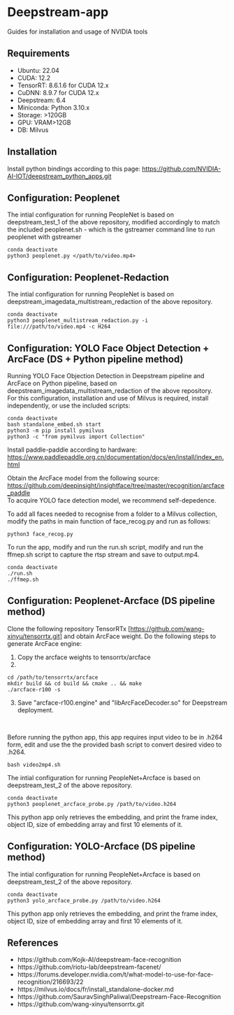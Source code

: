 # Deepstream-app
Guides for installation and usage of NVIDIA tools

## Requirements
<p>
<ul>
<li>Ubuntu: 22.04 </li>
<li>CUDA: 12.2 </li>
<li>TensorRT: 8.6.1.6 for CUDA 12.x </li>
<li>CuDNN: 8.9.7 for CUDA 12.x </li>
<li>Deepstream: 6.4 </li>
<li>Miniconda: Python 3.10.x </li>
<li>Storage: >120GB </li>
<li>GPU: VRAM>12GB </l>
<li>DB: Milvus </li>
</ul>
</p>

## Installation
Install python bindings according to this page: https://github.com/NVIDIA-AI-IOT/deepstream_python_apps.git

## Configuration: Peoplenet
The intial configuration for running PeopleNet is based on deepstream_test_1 of the above repository, modified accordingly to match the included peoplenet.sh - which is the gstreamer command line to run peoplenet with gstreamer
```shell
conda deactivate
python3 peoplenet.py </path/to/video.mp4>
```

## Configuration: Peoplenet-Redaction
The intial configuration for running PeopleNet is based on deepstream_imagedata_multistream_redaction of the above repository.
```shell
conda deactivate
python3 peoplenet_multistream_redaction.py -i file:///path/to/video.mp4 -c H264
```

## Configuration: YOLO Face Object Detection + ArcFace (DS + Python pipeline method)
Running YOLO Face Objection Detection in Deepstream pipeline and ArcFace on Python pipeline, based on deepstream_imagedata_multistream_redaction of the above repository. <br>
For this configuration, installation and use of Milvus is required, install independently, or use the included scripts:
```shell
conda deactivate
bash standalone_embed.sh start
python3 -m pip install pymilvus
python3 -c "from pymilvus import Collection"
```
Install paddle-paddle according to hardware:
https://www.paddlepaddle.org.cn/documentation/docs/en/install/index_en.html
<br>

Obtain the ArcFace model from the following source:
https://github.com/deepinsight/insightface/tree/master/recognition/arcface_paddle
<br>
To acquire YOLO face detection model, we recommend self-depedence. 
<br>

To add all faces needed to recognise from a folder to a Milvus collection, modify the paths in main function of face_recog.py and run as follows:
```shell
python3 face_recog.py
```

To run the app, modify and run the run.sh script, modify and run the ffmep.sh script to capture the rtsp stream and save to output.mp4.
```shell
conda deactivate
./run.sh
./ffmep.sh
```

## Configuration: Peoplenet-Arcface (DS pipeline method)
Clone the following repository TensorRTx [https://github.com/wang-xinyu/tensorrtx.git] and obtain ArcFace weight. Do the following steps to generate ArcFace engine:
1. Copy the arcface weights to tensorrtx/arcface
2. 
```shell
cd /path/to/tensorrtx/arcface
mkdir build && cd build && cmake .. && make
./arcface-r100 -s
```
3. Save "arcface-r100.engine" and "libArcFaceDecoder.so" for Deepstream deployment.
<br>

Before running the python app, this app requires input video to be in .h264 form, edit and use the the provided bash script to convert desired video to .h264.
```shell
bash video2mp4.sh
```
The intial configuration for running PeopleNet+Arcface is based on deepstream_test_2 of the above repository.
```shell
conda deactivate
python3 peoplenet_arcface_probe.py /path/to/video.h264
```
This python app only retrieves the embedding, and print the frame index, object ID, size of embedding array and first 10 elements of it.

## Configuration: YOLO-Arcface (DS pipeline method)
The intial configuration for running PeopleNet+Arcface is based on deepstream_test_2 of the above repository.
```shell
conda deactivate
python3 yolo_arcface_probe.py /path/to/video.h264
```
This python app only retrieves the embedding, and print the frame index, object ID, size of embedding array and first 10 elements of it.

## References
<ul>
<li>
https://github.com/Kojk-AI/deepstream-face-recognition
</li>
<li>
https://github.com/riotu-lab/deepstream-facenet/
</li>
<li>
https://forums.developer.nvidia.com/t/what-model-to-use-for-face-recognition/216693/22
</li>
<li>
https://milvus.io/docs/fr/install_standalone-docker.md
</li>
<li>
https://github.com/SauravSinghPaliwal/Deepstream-Face-Recognition
</li>
<li>
https://github.com/wang-xinyu/tensorrtx.git
</li>
</ul>